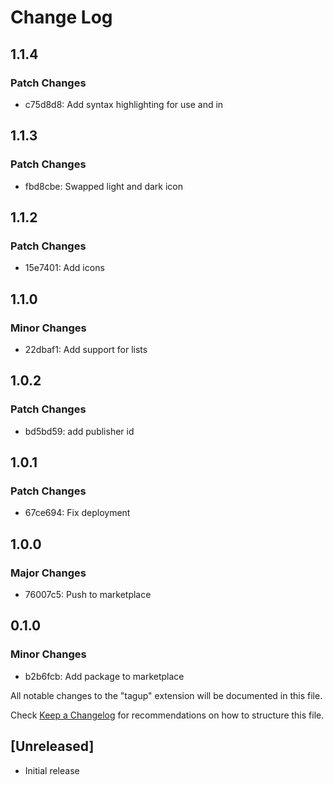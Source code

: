 # Change Log

## 1.1.4

### Patch Changes

- c75d8d8: Add syntax highlighting for use and in

## 1.1.3

### Patch Changes

- fbd8cbe: Swapped light and dark icon

## 1.1.2

### Patch Changes

- 15e7401: Add icons

## 1.1.0

### Minor Changes

- 22dbaf1: Add support for lists

## 1.0.2

### Patch Changes

- bd5bd59: add publisher id

## 1.0.1

### Patch Changes

- 67ce694: Fix deployment

## 1.0.0

### Major Changes

- 76007c5: Push to marketplace

## 0.1.0

### Minor Changes

- b2b6fcb: Add package to marketplace

All notable changes to the "tagup" extension will be documented in this file.

Check [Keep a Changelog](http://keepachangelog.com/) for recommendations on how to structure this file.

## [Unreleased]

- Initial release
